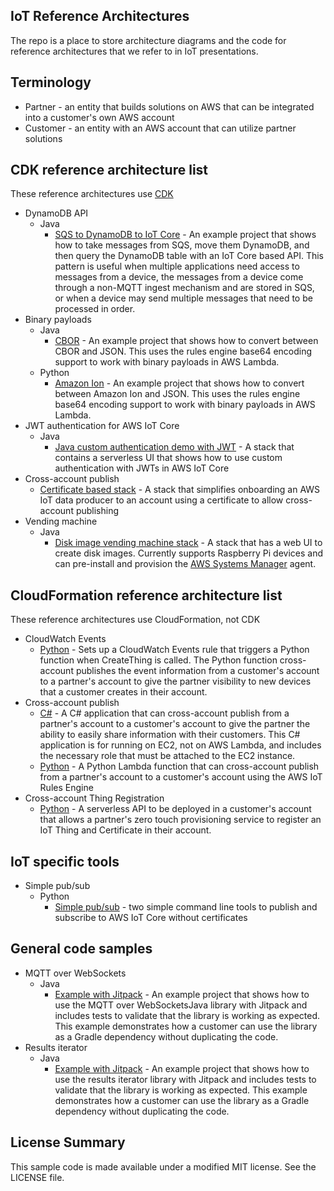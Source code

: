 ## IoT Reference Architectures

The repo is a place to store architecture diagrams and the code for reference architectures that we refer to in IoT
presentations.

## Terminology

- Partner - an entity that builds solutions on AWS that can be integrated into a customer's own AWS account
- Customer - an entity with an AWS account that can utilize partner solutions

## CDK reference architecture list

These reference architectures use [CDK](https://aws.amazon.com/cdk/)

- DynamoDB API
    - Java
        - [SQS to DynamoDB to IoT Core](dynamodb-api/java) - An example project that shows how to take messages from
          SQS, move them DynamoDB, and then query the DynamoDB table with an IoT Core based API. This pattern is useful
          when multiple applications need access to messages from a device, the messages from a device come through a
          non-MQTT ingest mechanism and are stored in SQS, or when a device may send multiple messages that need to be
          processed in order.
- Binary payloads
    - Java
        - [CBOR](cbor-stack) - An example project that shows how to convert between CBOR and JSON. This uses
          the rules engine base64 encoding support to work with binary payloads in AWS Lambda.
    - Python
        - [Amazon Ion](amazon-ion-stack) - An example project that shows how to convert between Amazon Ion and
          JSON. This uses the rules engine base64 encoding support to work with binary payloads in AWS Lambda.
- JWT authentication for AWS IoT Core
    - Java
        - [Java custom authentication demo with JWT](serverless-ui/jwt-stack) - A stack that contains a serverless UI
          that shows how to use custom authentication with JWTs in AWS IoT Core
- Cross-account publish
    - [Certificate based stack](cross-account-publish/certificate-based-stack) - A stack that simplifies onboarding an
      AWS IoT data producer to an account using a certificate to allow cross-account publishing
- Vending machine
    - Java
        - [Disk image vending machine stack](serverless-ui/vending-machine-stack) - A stack that has a web UI to create disk images. Currently supports Raspberry Pi devices and can pre-install and provision the [AWS Systems Manager](https://aws.amazon.com/systems-manager/) agent.

## CloudFormation reference architecture list

These reference architectures use CloudFormation, not CDK

- CloudWatch Events
    - [Python](cloudwatch-events/python) - Sets up a CloudWatch Events rule that triggers a Python function when
      CreateThing is called. The Python function cross-account publishes the event information from a customer's account
      to a partner's account to give the partner visibility to new devices that a customer creates in their account.
- Cross-account publish
    - [C#](cross-account-publish/c-sharp) - A C# application that can cross-account publish from a partner's account to
      a customer's account to give the partner the ability to easily share information with their customers. This C#
      application is for running on EC2, not on AWS Lambda, and includes the necessary role that must be attached to the
      EC2 instance.
    - [Python](cross-account-publish/python) - A Python Lambda function that can cross-account publish from a partner's
      account to a customer's account using the AWS IoT Rules Engine
- Cross-account Thing Registration
    - [Python](cross-account-register-ztp/python) - A serverless API to be deployed in a customer's account that allows a 
      partner's zero touch provisioning service to register an IoT Thing and Certificate in their account.

## IoT specific tools

- Simple pub/sub
    - Python
        - [Simple pub/sub](tools/simple-pub-sub) - two simple command line tools to publish and subscribe to AWS IoT
          Core without certificates

## General code samples

- MQTT over WebSockets
    - Java
        - [Example with Jitpack](mqtt-over-websockets-jitpack) - An example project that shows how to use the MQTT over
          WebSocketsJava library with Jitpack and includes tests to validate that the library is working as expected.
          This example demonstrates how a customer can use the library as a Gradle dependency without duplicating the
          code.
- Results iterator
    - Java
        - [Example with Jitpack](results-iterator-jitpack) - An example project that shows how to use the results
          iterator library with Jitpack and includes tests to validate that the library is working as expected. This
          example demonstrates how a customer can use the library as a Gradle dependency without duplicating the code.

## License Summary

This sample code is made available under a modified MIT license. See the LICENSE file.
